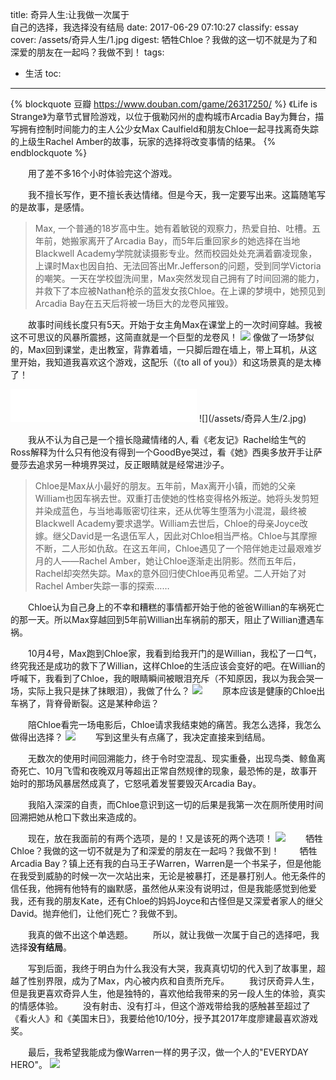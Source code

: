 title: 奇异人生:让我做一次属于<br />自己的选择，我选择没有结局
date: 2017-06-29 07:10:27
classify: essay
cover: /assets/奇异人生/1.jpg
digest: 牺牲Chloe？我做的这一切不就是为了和深爱的朋友在一起吗？我做不到！
tags:
 - 生活
toc:
---

{% blockquote 豆瓣 https://www.douban.com/game/26317250/ %}
《Life is Strange》为章节式冒险游戏，以位于俄勒冈州的虚构城市Arcadia Bay为舞台，描写拥有控制时间能力的主人公少女Max Caulfield和朋友Chloe一起寻找离奇失踪的上级生Rachel Amber的故事，玩家的选择将改变事情的结果。
{% endblockquote %}

&emsp;&emsp;用了差不多16个小时体验完这个游戏。

&emsp;&emsp;我不擅长写作，更不擅长表达情绪。但是今天，我一定要写出来。这篇随笔写的是故事，是感情。

> Max, 一个普通的18岁高中生。她有着敏锐的观察力，热爱自拍、吐槽。五年前，她搬家离开了Arcadia Bay，而5年后重回家乡的她选择在当地Blackwell Academy学院就读摄影专业。然而校园处处充满着霸凌现象，上课时Max也因自拍、无法回答出Mr.Jefferson的问题，受到同学Victoria的嘲笑。一天在学校盥洗间里，Max突然发现自己拥有了时间回溯的能力，并救下了本应被Nathan枪杀的蓝发女孩Chloe。在上课的梦境中，她预见到Arcadia Bay在五天后将被一场巨大的龙卷风摧毁。

&emsp;&emsp;故事时间线长度只有5天。开始于女主角Max在课堂上的一次时间穿越。我被这不可思议的风暴所震撼，这简直就是一个巨型的龙卷风！
![](/assets/奇异人生/1.jpg)
像做了一场梦似的，Max回到课堂，走出教室，背靠着墙，一只脚后蹬在墙上，带上耳机，从这里开始，我知道我喜欢这个游戏，这配乐（《to all of you》）和这场景真的是太棒了！
<iframe frameborder="no" border="0" marginwidth="0" marginheight="0" width=298 height=52 src="//music.163.com/outchain/player?type=2&id=30496506&auto=0&height=32"></iframe>
![](/assets/奇异人生/2.jpg)

&emsp;&emsp;我从不认为自己是一个擅长隐藏情绪的人, 看《老友记》Rachel给生气的Ross解释为什么只有他没有得到一个GoodBye哭过，看《她》西奥多放开手让萨曼莎去追求另一种境界哭过，反正眼睛就是经常进沙子。

> Chloe是Max从小最好的朋友。五年前，Max离开小镇，而她的父亲William也因车祸去世。双重打击使她的性格变得格外叛逆。她将头发剪短并染成蓝色，与当地毒贩密切往来，还从优等生堕落为小混混，最终被Blackwell Academy要求退学。William去世后，Chloe的母亲Joyce改嫁。继父David是一名退伍军人，因此对Chloe相当严格。Chloe与其摩擦不断，二人形如仇敌。在这五年间，Chloe遇见了一个陪伴她走过最艰难岁月的人——Rachel Amber，她让Chloe逐渐走出阴影。然而五年后，Rachel却突然失踪。Max的意外回归使Chloe再见希望。二人开始了对Rachel Amber失踪一事的探索……

&emsp;&emsp;Chloe认为自己身上的不幸和糟糕的事情都开始于他的爸爸Willian的车祸死亡的那一天。所以Max穿越回到5年前Willian出车祸前的那天，阻止了Willian遭遇车祸。

&emsp;&emsp;10月4号，Max跑到Chloe家，我看到给我开门的是Willian，我松了一口气，终究我还是成功的救下了Willian，这样Chloe的生活应该会变好的吧。在Willian的呼喊下，我看到了Chloe，我的眼睛瞬间被眼泪充斥（不知原因，我以为我会哭一场，实际上我只是抹了抹眼泪），我做了什么？
![](/assets/奇异人生/3.jpg)
&emsp;&emsp;原本应该是健康的Chloe出车祸了，背脊骨断裂。这是某种命运？

&emsp;&emsp;陪Chloe看完一场电影后，Chloe请求我结束她的痛苦。我怎么选择，我怎么做得出选择？
![](/assets/奇异人生/4.jpg)
&emsp;&emsp;写到这里头有点痛了，我决定直接来到结局。

&emsp;&emsp;无数次的使用时间回溯能力，终于令时空混乱、现实重叠，出现鸟类、鲸鱼离奇死亡、10月飞雪和夜晚双月等超出正常自然规律的现象，最恐怖的是，故事开始时的那场风暴居然成真了，它怒吼着发誓要毁灭Arcadia Bay。

&emsp;&emsp;我陷入深深的自责，而Chloe意识到这一切的后果是我第一次在厕所使用时间回溯把她从枪口下救出来造成的。

&emsp;&emsp;现在，放在我面前的有两个选项，是的！又是该死的两个选项！
![](/assets/奇异人生/5.jpg)
&emsp;&emsp;牺牲Chloe？我做的这一切不就是为了和深爱的朋友在一起吗？我做不到！
&emsp;&emsp;牺牲Arcadia Bay？镇上还有我的白马王子Warren，Warren是一个书呆子，但是他能在我受到威胁的时候一次一次站出来，无论是被暴打，还是暴打别人。他无条件的信任我，他拥有他特有的幽默感，虽然他从来没有说明过，但是我能感觉到他爱我，还有我的朋友Kate，还有Chloe的妈妈Joyce和古怪但是又深爱者家人的继父David。抛弃他们，让他们死亡？我做不到。

&emsp;&emsp;我真的做不出这个单选题。
&emsp;&emsp;所以，就让我做一次属于自己的选择吧，我选择**没有结局**。

&emsp;&emsp;写到后面，我终于明白为什么我没有大哭，我真真切切的代入到了故事里，超越了性别界限，成为了Max，内心被内疚和自责所充斥。
&emsp;&emsp;我讨厌奇异人生，但是我更喜欢奇异人生，他是独特的，喜欢他给我带来的另一段人生的体验，真实的情感体验。
&emsp;&emsp;没有射击、没有打斗，但这个游戏带给我的感触甚至超过了《看火人》和《美国末日》，我要给他10/10分，授予其2017年度廖建最喜欢游戏奖。

&emsp;&emsp;最后，我希望我能成为像Warren一样的男子汉，做一个人的"EVERYDAY HERO"。
![](/assets/奇异人生/6.jpg)